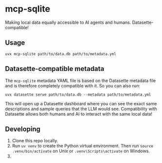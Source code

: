 # mcp-sqlite
Making local data equally accessible to AI agents and humans. Datasette-compatible!

## Usage
```
uvx mcp-sqlite path/to/data.db path/to/metadata.yml
```

## Datasette-compatible metadata
The `mcp-sqlite` metadata YAML file is based on the Datasette metadata file and is therefore completely compatible with it.
So you can also run:
```
uvx datasette serve path/to/data.db --metadata path/to/metadata.yml
```

This will open up a Datasette dashboard where you can see the exact same descriptions and sample queries that the LLM would see.
Compatibility with Datasette allows both humans and AI to interact with the same local data!

## Developing
1.  Clone this repo locally.
2.  Run `uv venv` to create the Python virtual environment.
    Then run `source .venv/bin/activate` on Unix or `.venv\Scripts\activate` on Windows.
3.  